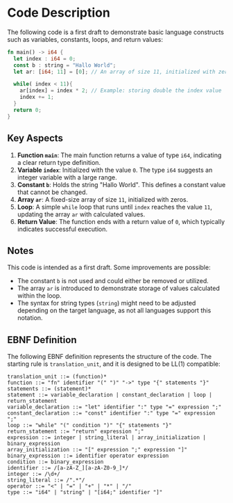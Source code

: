 # Code Description

The following code is a first draft to demonstrate basic language constructs such as variables, constants, loops, and return values:

```rust
fn main() -> i64 {
  let index : i64 = 0;
  const b : string = "Hallo World";
  let ar: [i64; 11] = [0]; // An array of size 11, initialized with zeros

  while( index < 11){
    ar[index] = index * 2; // Example: storing double the index value
    index += 1;
  }
  return 0;
}
```

## Key Aspects

1. **Function `main`**: The main function returns a value of type `i64`, indicating a clear return type definition.
2. **Variable `index`**: Initialized with the value `0`. The type `i64` suggests an integer variable with a large range.
3. **Constant `b`**: Holds the string "Hallo World". This defines a constant value that cannot be changed.
4. **Array `ar`**: A fixed-size array of size `11`, initialized with zeros.
5. **Loop**: A simple `while` loop that runs until `index` reaches the value `11`, updating the array `ar` with calculated values.
6. **Return Value**: The function ends with a return value of `0`, which typically indicates successful execution.

## Notes

This code is intended as a first draft. Some improvements are possible:

- The constant `b` is not used and could either be removed or utilized.
- The array `ar` is introduced to demonstrate storage of values calculated within the loop.
- The syntax for string types (`string`) might need to be adjusted depending on the target language, as not all languages support this notation.

## EBNF Definition

The following EBNF definition represents the structure of the code. The starting rule is `translation_unit`, and it is designed to be LL(1) compatible:

```
translation_unit ::= (function)*
function ::= "fn" identifier "(" ")" "->" type "{" statements "}"
statements ::= (statement)*
statement ::= variable_declaration | constant_declaration | loop | return_statement
variable_declaration ::= "let" identifier ":" type "=" expression ";"
constant_declaration ::= "const" identifier ":" type "=" expression ";"
loop ::= "while" "(" condition ")" "{" statements "}"
return_statement ::= "return" expression ";"
expression ::= integer | string_literal | array_initialization | binary_expression
array_initialization ::= "[" expression ";" expression "]"
binary_expression ::= identifier operator expression
condition ::= binary_expression
identifier ::= /[a-zA-Z_][a-zA-Z0-9_]*/
integer ::= /\d+/
string_literal ::= /".*"/
operator ::= "<" | "=" | "+" | "*" | "/"
type ::= "i64" | "string" | "[i64;" identifier "]"
```
